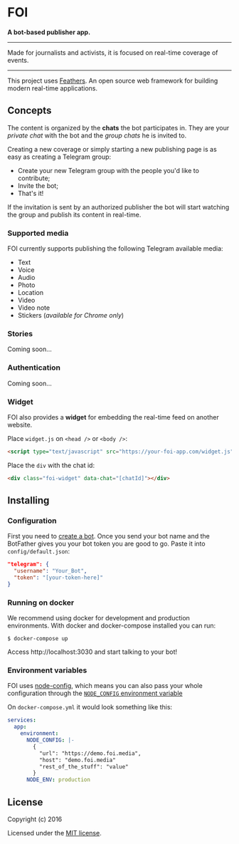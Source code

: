 # FOI

**A bot-based publisher app.**

---

Made for journalists and activists, it is focused on real-time coverage of events.

---

This project uses [Feathers](http://feathersjs.com). An open source web framework for building modern real-time applications.

## Concepts

The content is organized by the **chats** the bot participates in. They are your *private chat* with the bot and the *group chats* he is invited to.

Creating a new coverage or simply starting a new publishing page is as easy as creating a Telegram group:

 - Create your new Telegram group with the people you'd like to contribute;
 - Invite the bot;
 - That's it!

If the invitation is sent by an authorized publisher the bot will start watching the group and publish its content in real-time.

### Supported media

FOI currently supports publishing the following Telegram available media:

 - Text
 - Voice
 - Audio
 - Photo
 - Location
 - Video
 - Video note
 - Stickers (*available for Chrome only*)

### Stories

Coming soon...

### Authentication

Coming soon...

### Widget

FOI also provides a **widget** for embedding the real-time feed on another website.

Place `widget.js` on `<head />` or `<body />`:

```html
<script type="text/javascript" src="https://your-foi-app.com/widget.js" async></script>
```

Place the `div` with the chat id:

```html
<div class="foi-widget" data-chat="[chatId]"></div>
```

## Installing

### Configuration

First you need to [create a bot](https://telegram.me/botfather). Once you send your bot name and the BotFather gives you your bot token you are good to go. Paste it into `config/default.json`:

```json
"telegram": {
  "username": "Your_Bot",
  "token": "[your-token-here]"
}
```

### Running on docker

We recommend using docker for development and production environments. With docker and docker-compose installed you can run:

```
$ docker-compose up
```

Access http://localhost:3030 and start talking to your bot!

### Environment variables

FOI uses [node-config](https://github.com/lorenwest/node-config), which means you can also pass your whole configuration through the [`NODE_CONFIG` environment variable](https://github.com/lorenwest/node-config/wiki/Environment-Variables#node_config)

On `docker-compose.yml` it would look something like this:

```yaml
services:
  app:
    environment:
      NODE_CONFIG: |-
        {
          "url": "https://demo.foi.media",
          "host": "demo.foi.media"
          "rest_of_the_stuff": "value"
        }
      NODE_ENV: production
```

## License

Copyright (c) 2016

Licensed under the [MIT license](LICENSE).
